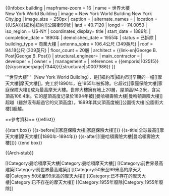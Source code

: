 {{Infobox building
| mapframe-zoom = 16
| name               = 世界大樓<br>New York World Building
| image              = New York World Building New York City.jpg
| image_size         = 250px
| caption            = 
| alternate_names    = 
| location           = {{USA}}[[紐約|紐約]]公園街99號
| latd               = 40.7120
| longd              = -74.0053
| iso_region         = US-NY
| coordinates_display= title
| start_date         = 1889年
| completion_date    = 1890年
| demolished_date    = 1955年
| status             = 已拆除
| building_type      = 商業大樓
| antenna_spire      = 106.4公尺 (349英尺)
| roof               = 94.18公尺 (309英尺)
| floor_count        = 20層
| architect          = {{link-en|George B. Post|George B. Post}}
| structural_engineer= 
| main_contractor    = 
| developer          = 
| owner              = 
| management         = 
| references         = <ref>{{emporis|102515}}</ref><ref>{{skyscraperpage|7344}}</ref><ref>{{structurae|s0007986}}</ref>
}}

'''世界大樓'''（New York World Building），是[[紐約市|紐約市]]早期的一幢[[摩天大樓|摩天大樓]]，完工於1890年，在1955年被拆除。它超过[[家庭保險大樓|家庭保險大樓]]成为最高摩天大樓。世界大樓擁有地上20層，屋頂高94.2米，含尖頂高106.4米。它的屋頂高度记录於1894年被[[曼哈頓壽險大樓|曼哈頓壽險大樓]]超越（雖然沒有超過它的尖頂高度）。1899年其尖頂高度被[[公園街大樓|公園街大樓]]超越。

==參考資料==
{{reflist}}

{{start box}}
{{s-before|[[家庭保險大樓|家庭保險大樓]]}}
{{s-title|全球最高[[摩天大樓|摩天大樓]]|1890年-1894年}}
{{s-after|[[曼哈頓壽險大樓|曼哈頓壽險大樓]]}}
{{end box}}


{{Arch-stub}}

[[Category:曼哈頓摩天大樓|Category:曼哈頓摩天大樓]]
[[Category:前世界最高建築|Category:前世界最高建築]]
[[Category:50米至99米高的摩天大樓|Category:50米至99米高的摩天大樓]]
[[Category:已不存在的摩天大樓|Category:已不存在的摩天大樓]]
[[Category:1955年廢除|Category:1955年廢除]]